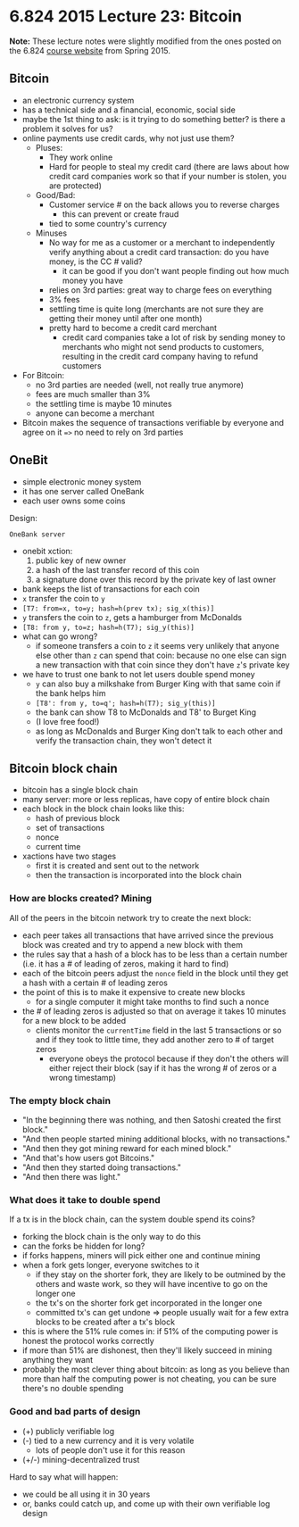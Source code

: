 6.824 2015 Lecture 23: Bitcoin
==============================

**Note:** These lecture notes were slightly modified from the ones posted on the
6.824 [course website](http://nil.csail.mit.edu/6.824/2015/schedule.html) from 
Spring 2015.

Bitcoin
-------

 - an electronic currency system
 - has a technical side and a financial, economic, social side
 - maybe the 1st thing to ask: is it trying to do something better? is there a
   problem it solves for us?
 - online payments use credit cards, why not just use them?
   + Pluses:
     + They work online
     + Hard for people to steal my credit card (there are laws about how credit
       card companies work so that if your number is stolen, you are protected)
   + Good/Bad:
     - Customer service # on the back allows you to reverse charges
         + this can prevent or create fraud
     - tied to some country's currency
   - Minuses
     - No way for me as a customer or a merchant to independently verify anything
       about a credit card transaction: do you have money, is the CC # valid?
         + it can be good if you don't want people finding out how much money
           you have
     - relies on 3rd parties: great way to charge fees on everything
     - 3% fees
     - settling time is quite long (merchants are not sure they are getting their
       money until after one month)
     - pretty hard to become a credit card merchant
         - credit card companies take a lot of risk by sending money to merchants who
           might not send products to customers, resulting in the credit card
           company having to refund customers
 - For Bitcoin:
   + no 3rd parties are needed (well, not really true anymore)
   + fees are much smaller than 3%
   + the settling time is maybe 10 minutes
   + anyone can become a merchant
 - Bitcoin makes the sequence of transactions verifiable by everyone and agree
   on it `=>` no need to rely on 3rd parties


OneBit
------

 - simple electronic money system
 - it has one server called OneBank
 - each user owns some coins

Design:

    OneBank server

 - onebit xction:
   1. public key of new owner
   2. a hash of the last transfer record of this coin 
   3. a signature done over this record by the private key of last owner
 - bank keeps the list of transactions for each coin
 - `x` transfer the coin to `y`
 - `[T7: from=x, to=y; hash=h(prev tx); sig_x(this)]`
 - `y` transfers the coin to `z`, gets a hamburger from McDonalds
 - `[T8: from y, to=z; hash=h(T7); sig_y(this)]`
 - what can go wrong?
   + if someone transfers a coin to `z` it seems very unlikely that anyone else
     other than `z` can spend that coin: because no one else can sign a new
     transaction with that coin since they don't have `z`'s private key
 - we have to trust one bank to not let users double spend money
   + `y` can also buy a milkshake from Burger King with that same coin if the bank
     helps him
   + `[T8': from y, to=q'; hash=h(T7); sig_y(this)]`
   + the bank can show T8 to McDonalds and T8' to Burget King
   + (I love free food!)
   + as long as McDonalds and Burger King don't talk to each other and verify
     the transaction chain, they won't detect it

Bitcoin block chain
-------------------

 - bitcoin has a single block chain
 - many server: more or less replicas, have copy of entire block chain
 - each block in the block chain looks like this:
   + hash of previous block
   + set of transactions
   + nonce
   + current time
 - xactions have two stages
   + first it is created and sent out to the network
   + then the transaction is incorporated into the block chain

### How are blocks created? Mining

All of the peers in the bitcoin network try to create the next block:

 - each peer takes all transactions that have arrived since the previous block
   was created and try to append a new block with them
 - the rules say that a hash of a block has to be less than a certain number
   (i.e. it has a # of leading of zeros, making it hard to find)
 - each of the bitcoin peers adjust the `nonce` field in the block until they
   get a hash with a certain # of leading zeros
 - the point of this is to make it expensive to create new blocks
   + for a single computer it might take months to find such a nonce
 - the # of leading zeros is adjusted so that on average it takes 10 minutes for
   a new block to be added
   + clients monitor the `currentTime` field in the last 5 transactions or so
     and if they took to little time, they add another zero to # of target zeros
     - everyone obeys the protocol because if they don't the others will either
       reject their block (say if it has the wrong # of zeros or a wrong timestamp)

### The empty block chain

 - "In the beginning there was nothing, and then Satoshi created the first block."
 - "And then people started mining additional blocks, with no transactions."
 - "And then they got mining reward for each mined block."
 - "And that's how users got Bitcoins."
 - "And then they started doing transactions."
 - "And then there was light."

### What does it take to double spend

If a tx is in the block chain, can the system double spend its coins?

 - forking the block chain is the only way to do this
 - can the forks be hidden for long?  
 - if forks happens, miners will pick either one and continue mining
 - when a fork gets longer, everyone switches to it
   + if they stay on the shorter fork, they are likely to be outmined by the others
     and waste work, so they will have incentive to go on the longer one
   + the tx's on the shorter fork get incorporated in the longer one
   + committed tx's can get undone => people usually wait for a few extra blocks
     to be created after a tx's block
 - this is where the 51% rule comes in: if 51% of the computing power is honest
   the protocol works correctly
 - if more than 51% are dishonest, then they'll likely succeed in mining anything
   they want
 - probably the most clever thing about bitcoin: as long as you believe than more
   than half the computing power is not cheating, you can be sure there's no double
   spending

### Good and bad parts of design

 - (+) publicly verifiable log
 - (-) tied to a new currency and it is very volatile
   + lots of people don't use it for this reason
 - (+/-) mining-decentralized trust

Hard to say what will happen:

 - we could be all using it in 30 years
 - or, banks could catch up, and come up with their own verifiable log design
